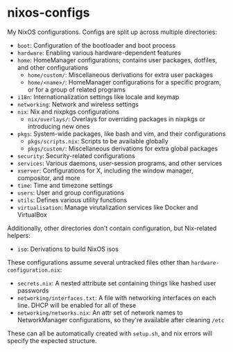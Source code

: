 # nixos-configs

My NixOS configurations. Configs are split up across multiple directories:

- `boot`: Configuration of the bootloader and boot process
- `hardware`: Enabling various hardware-dependent features
- `home`: HomeManager configurations; contains user packages, dotfiles, and
  other configurations
  - `home/custom/`: Miscellaneous derivations for extra user packages
  - `home/<name>/`: HomeManager configurations for a specific program, or for
    a group of related programs
- `i18n`: Internationalization settings like locale and keymap
- `networking`: Network and wireless settings
- `nix`: Nix and nixpkgs configurations
  - `nix/overlays/`: Overlays for overriding packages in nixpkgs or introducing
    new ones
- `pkgs`: System-wide packages, like bash and vim, and their configurations
  - `pkgs/scripts.nix`: Scripts to be available globally
  - `pkgs/custom/`: Miscellaneous derivations for extra global packages
- `security`: Security-related configurations
- `services`: Various daemons, user-session programs, and other services
- `xserver`: Configurations for X, including the window manager, compositor,
  and more
- `time`: Time and timezone settings
- `users`: User and group configurations
- `utils`: Defines various utility functions
- `virtualisation`: Manage virutalization services like Docker and VirtualBox

Additionally, other directories don't contain configuration, but Nix-related
helpers:

- `iso`: Derivations to build NixOS isos

These configurations assume several untracked files other than
`hardware-configuration.nix`:

- `secrets.nix`: A nested attribute set containing things like hashed user
  passwords
- `networking/interfaces.txt`: A file with networking interfaces on each line.
  DHCP will be enabled for all of these
- `networking/networks.nix`: An attr set of network names to NetworkManager
  configurations, so they're available after cleaning `/etc`

These can all be automatically created with `setup.sh`, and nix errors will
specify the expected structure.

